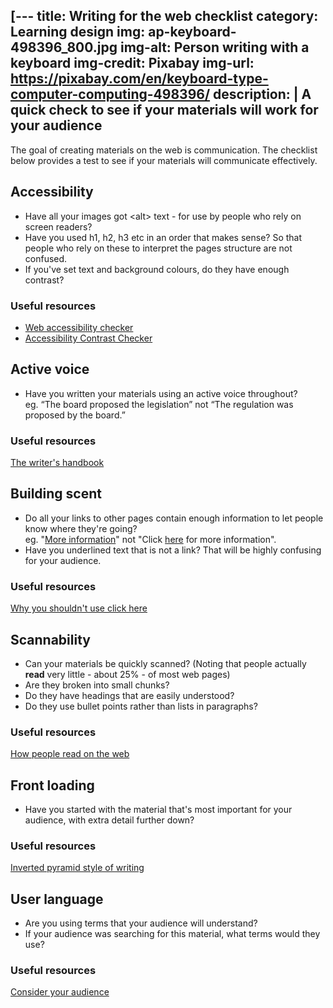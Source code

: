 [---
title: Writing for the web checklist
category: Learning design
img: ap-keyboard-498396_800.jpg
img-alt: Person writing with a keyboard
img-credit: Pixabay
img-url: https://pixabay.com/en/keyboard-type-computer-computing-498396/
description: |
    A quick check to see if your materials will work for your audience
---

The goal of creating materials on the web is communication. The checklist below provides a test to see if your materials will communicate effectively.

## Accessibility

- Have all your images got &lt;alt&gt; text - for use by people who rely on screen readers?
- Have you used h1, h2, h3 etc in an order that makes sense? So that people who rely on these to interpret the pages structure are not confused.
- If you've set text and background colours, do they have enough contrast?

### Useful resources

- <a href="https://achecker.ca" target="_blank">Web accessibility checker</a>
- <a href="http://accessible-colors.com/" target="_blank">Accessibility Contrast Checker</a>

## Active voice

- Have you written your materials using an active voice throughout?<br>eg. “The board proposed the legislation” not “The regulation was proposed by the board.”

### Useful resources

<a href="http://writing.wisc.edu/Handbook/CCS_activevoice.html" target="_blank">The writer's handbook</a>

## Building scent

- Do all your links to other pages contain enough information to let people know where they're going?<br>eg. "<u>More information</u>"&nbsp;not "Click <u>here</u>&nbsp;for more information".
- Have you underlined text that is not a link? That will be highly confusing for your audience.

### Useful resources

<a href="http://www.wyversolutions.co.uk/2015/08/10-why-shouldnt-use-click-here" target="_blank">Why you shouldn't use click here</a>

## Scannability

- Can your materials be quickly scanned? (Noting that people actually <b>read</b>&nbsp;very little - about 25% - of most web pages)
- Are they broken into small chunks?
- Do they have headings that are easily understood?
- Do they use bullet points rather than lists in paragraphs?

### Useful resources

<a href="https://www.nngroup.com/articles/how-users-read-on-the-web/" target="_blank">How people read on the web</a>

## Front loading

- Have you started with the material that's most important for your audience, with extra detail further down?

### Useful resources

<a href="https://webwisewording.com/inverted-pyramid/" target="_blank">Inverted pyramid style of writing</a>

## User language

- Are you using terms that your audience will understand?
- If your audience was searching for this material, what terms would they use?

### Useful resources

<a href="https://writingcommons.org/open-text/writing-processes/think-rhetorically/712-consider-your-audience" target="_blank">Consider your audience</a>
